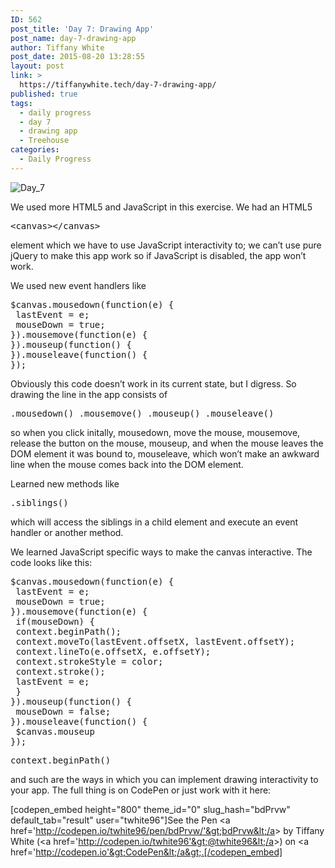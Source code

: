 ```yaml
---
ID: 562
post_title: 'Day 7: Drawing App'
post_name: day-7-drawing-app
author: Tiffany White
post_date: 2015-08-20 13:28:55
layout: post
link: >
  https://tiffanywhite.tech/day-7-drawing-app/
published: true
tags:
  - daily progress
  - day 7
  - drawing app
  - Treehouse
categories:
  - Daily Progress
---
```

<img class="aligncenter" src="http://helloburgh.me/wp-content/uploads/2015/08/wpid-Screenshot-2015-08-19.jpg" alt="Day_7" />

We used more HTML5 and JavaScript in this exercise. We had an HTML5

<pre class="lang:html decode:1 " >&lt;canvas&gt;&lt;/canvas&gt;</pre>

element which we have to use JavaScript interactivity to; we can’t use pure jQuery to make this app work so if JavaScript is disabled, the app won’t work.

We used new event handlers like

<pre class="lang:javascript decode:1 " >$canvas.mousedown(function(e) {
 lastEvent = e;
 mouseDown = true;
}).mousemove(function(e) {
}).mouseup(function() {
}).mouseleave(function() {
});
</pre>

Obviously this code doesn’t work in its current state, but I digress. So drawing the line in the app consists of

<pre class="lang:javascript decode:1 " >.mousedown() .mousemove() .mouseup() .mouseleave()</pre>

so when you click initally, mousedown, move the mouse, mousemove, release the button on the mouse, mouseup, and when the mouse leaves the DOM element it was bound to, mouseleave, which won’t make an awkward line when the mouse comes back into the DOM element.

Learned new methods like

<pre class="lang:javascript decode:1 " >.siblings()</pre>

which will access the siblings in a child element and execute an event handler or another method.

We learned JavaScript specific ways to make the canvas interactive. The code looks like this:

<pre class="lang:javascript decode:1 " >$canvas.mousedown(function(e) {
 lastEvent = e;
 mouseDown = true;
}).mousemove(function(e) {
 if(mouseDown) {
 context.beginPath();
 context.moveTo(lastEvent.offsetX, lastEvent.offsetY);
 context.lineTo(e.offsetX, e.offsetY);
 context.strokeStyle = color;
 context.stroke();
 lastEvent = e;
 }
}).mouseup(function() {
 mouseDown = false;
}).mouseleave(function() {
 $canvas.mouseup
});</pre>

<pre class="lang:javascript decode:1 " >context.beginPath()</pre>

and such are the ways in which you can implement drawing interactivity to your app. The full thing is on CodePen or just work with it here:

[codepen_embed height="800" theme_id="0" slug_hash="bdPrvw" default_tab="result" user="twhite96"]See the Pen &lt;a href='http://codepen.io/twhite96/pen/bdPrvw/'&gt;bdPrvw&lt;/a&gt; by Tiffany White (&lt;a href='http://codepen.io/twhite96'&gt;@twhite96&lt;/a&gt;) on &lt;a href='http://codepen.io'&gt;CodePen&lt;/a&gt;.[/codepen_embed]